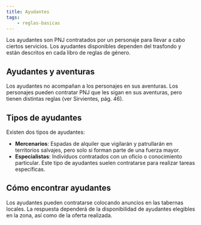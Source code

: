 ```yaml
---
title: Ayudantes
tags:
    - reglas-basicas
---
```


Los ayudantes son PNJ contratados por un personaje para llevar a cabo ciertos servicios. Los ayudantes disponibles dependen del trasfondo y están descritos en cada libro de reglas de género.

## Ayudantes y aventuras
Los ayudantes no acompañan a los personajes en sus aventuras. Los personajes pueden contratar PNJ que les sigan en sus aventuras, pero tienen distintas reglas (ver Sirvientes, pág. 46).

## Tipos de ayudantes
Existen dos tipos de ayudantes:

- **Mercenarios**: Espadas de alquiler que vigilarán y patrullarán en territorios salvajes, pero solo si forman parte de una fuerza mayor.
- **Especialistas**: Individuos contratados con un oficio o conocimiento particular. Este tipo de ayudantes suelen contratarse para realizar tareas específicas.

## Cómo encontrar ayudantes
Los ayudantes pueden contratarse colocando anuncios en las tabernas locales. La respuesta dependerá de la disponibilidad de ayudantes elegibles en la zona, así como de la oferta realizada.
